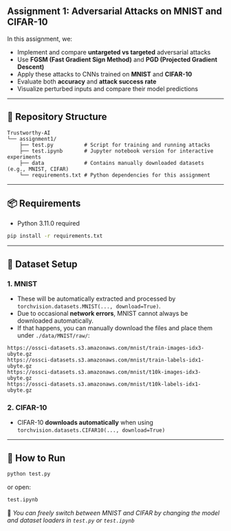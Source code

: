 ## Assignment 1: Adversarial Attacks on MNIST and CIFAR-10

In this assignment, we:
- Implement and compare **untargeted vs targeted** adversarial attacks
- Use **FGSM (Fast Gradient Sign Method)** and **PGD (Projected Gradient Descent)**
- Apply these attacks to CNNs trained on **MNIST** and **CIFAR-10**
- Evaluate both **accuracy** and **attack success rate**
- Visualize perturbed inputs and compare their model predictions

---

## 🔧 Repository Structure

```
Trustworthy-AI
└── assignment1/
    ├── test.py          # Script for training and running attacks
    ├── test.ipynb       # Jupyter notebook version for interactive experiments 
    ├── data             # Contains manually downloaded datasets (e.g., MNIST, CIFAR)
    └── requirements.txt # Python dependencies for this assignment
```

---

## 📦 Requirements

- Python 3.11.0 required
```bash
pip install -r requirements.txt
```

---

## 📂 Dataset Setup

### 1. MNIST
- These will be automatically extracted and processed by `torchvision.datasets.MNIST(..., download=True)`.
- Due to occasional **network errors**, MNIST cannot always be downloaded automatically.
- If that happens, you can manually download the files and place them under `./data/MNIST/raw/`:

```plaintext
https://ossci-datasets.s3.amazonaws.com/mnist/train-images-idx3-ubyte.gz  
https://ossci-datasets.s3.amazonaws.com/mnist/train-labels-idx1-ubyte.gz  
https://ossci-datasets.s3.amazonaws.com/mnist/t10k-images-idx3-ubyte.gz  
https://ossci-datasets.s3.amazonaws.com/mnist/t10k-labels-idx1-ubyte.gz  
```

### 2. CIFAR-10
- CIFAR-10 **downloads automatically** when using `torchvision.datasets.CIFAR10(..., download=True)`

---

## 🚀 How to Run

```bash
python test.py
```

or open:

```bash
test.ipynb
```
📌 *You can freely switch between MNIST and CIFAR by changing the model and dataset loaders in `test.py` or `test.ipynb`*
